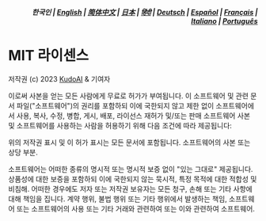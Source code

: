 <div align="right">
<h5>한국인 | <a href="../../LICENSE.md">English</a> | <a href="../zh-cn/LICENSE.md">简体中文</a> | <a href="../ja/LICENSE.md">日本</a> | <a href="../hi/LICENSE.md">हिंदी</a> | <a href="../de/LICENSE.md">Deutsch</a> | <a href="../es/LICENSE.md">Español</a> | <a href="../fr/LICENSE.md">Français</a> | <a href="../it/LICENSE.md">Italiano</a> | <a href="../pt/LICENSE.md">Português</a></h5>
</div>

# MIT 라이센스

저작권 (c) 2023 [KudoAI](https://github.com/kudoai) & 기여자

이로써 사본을 얻는 모든 사람에게 무료로 허가가 부여됩니다. 이 소프트웨어 및 관련 문서 파일("소프트웨어")의 권리를 포함하되 이에 국한되지 않고 제한 없이 소프트웨어에서 사용, 복사, 수정, 병합, 게시, 배포, 라이선스 재허가 및/또는 판매 소프트웨어 사본 및 소프트웨어를 사용하는 사람을 허용하기 위해 다음 조건에 따라 제공됩니다:

위의 저작권 표시 및 이 허가 표시는 모든 문서에 포함됩니다. 소프트웨어의 사본 또는 상당 부분.

소프트웨어는 어떠한 종류의 명시적 또는 명시적 보증 없이 "있는 그대로" 제공됩니다. 상품성에 대한 보증을 포함하되 이에 국한되지 않는 묵시적,
특정 목적에 대한 적합성 및 비침해. 어떠한 경우에도 저자 또는 저작권 보유자는 모든 청구, 손해 또는 기타 사항에 대해 책임을 집니다. 계약 행위, 불법 행위 또는 기타 행위에서 발생하는 책임, 소프트웨어 또는 소프트웨어의 사용 또는 기타 거래와 관련하여 또는 이와 관련하여 소프트웨어.
